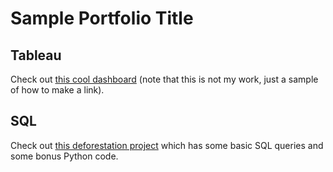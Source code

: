 # Sample Portfolio Title

## Tableau

Check out [this cool dashboard](https://public.tableau.com/app/profile/marius5597/viz/RingofFire_16673909763090/Dashboard1) (note that this is not my work, just a sample of how to make a link).

## SQL

Check out [this deforestation project](https://github.com/wes-at-masterschool/sql-deforestation-project) which has some basic SQL queries and some bonus Python code.
